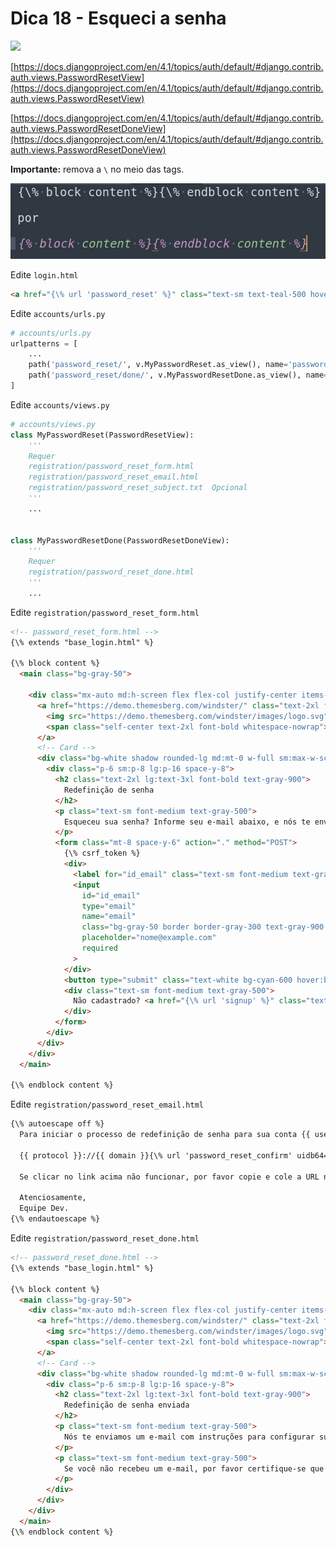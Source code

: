 # Dica 18 - Esqueci a senha

<a href="https://youtu.be/_mYTRnPD8PQ">
    <img src="../.gitbook/assets/youtube.png">
</a>

[https://docs.djangoproject.com/en/4.1/topics/auth/default/#django.contrib.auth.views.PasswordResetView](https://docs.djangoproject.com/en/4.1/topics/auth/default/#django.contrib.auth.views.PasswordResetView)

[https://docs.djangoproject.com/en/4.1/topics/auth/default/#django.contrib.auth.views.PasswordResetDoneView](https://docs.djangoproject.com/en/4.1/topics/auth/default/#django.contrib.auth.views.PasswordResetDoneView)


**Importante:** remova a `\` no meio das tags.

![](../.gitbook/assets/tags.png)


Edite `login.html`

```html
<a href="{\% url 'password_reset' %}" class="text-sm text-teal-500 hover:underline ml-auto">Esqueceu a senha?</a>
```

Edite `accounts/urls.py`

```python
# accounts/urls.py
urlpatterns = [
    ...
    path('password_reset/', v.MyPasswordReset.as_view(), name='password_reset'),  # noqa E501
    path('password_reset/done/', v.MyPasswordResetDone.as_view(), name='password_reset_done'),  # noqa E501
]
```

Edite `accounts/views.py`

```python
# accounts/views.py
class MyPasswordReset(PasswordResetView):
    '''
    Requer
    registration/password_reset_form.html
    registration/password_reset_email.html
    registration/password_reset_subject.txt  Opcional
    '''
    ...


class MyPasswordResetDone(PasswordResetDoneView):
    '''
    Requer
    registration/password_reset_done.html
    '''
    ...
```

Edite `registration/password_reset_form.html`

```html
<!-- password_reset_form.html -->
{\% extends "base_login.html" %}

{\% block content %}
  <main class="bg-gray-50">

    <div class="mx-auto md:h-screen flex flex-col justify-center items-center px-6 pt-8 pt:mt-0">
      <a href="https://demo.themesberg.com/windster/" class="text-2xl font-semibold flex justify-center items-center mb-8 lg:mb-10">
        <img src="https://demo.themesberg.com/windster/images/logo.svg" class="h-10 mr-4" alt="Windster Logo">
        <span class="self-center text-2xl font-bold whitespace-nowrap">Dicas de Django</span>
      </a>
      <!-- Card -->
      <div class="bg-white shadow rounded-lg md:mt-0 w-full sm:max-w-screen-sm xl:p-0">
        <div class="p-6 sm:p-8 lg:p-16 space-y-8">
          <h2 class="text-2xl lg:text-3xl font-bold text-gray-900">
            Redefinição de senha
          </h2>
          <p class="text-sm font-medium text-gray-500">
            Esqueceu sua senha? Informe seu e-mail abaixo, e nós te enviaremos um e-mail com instruções para configurar uma nova.
          </p>
          <form class="mt-8 space-y-6" action="." method="POST">
            {\% csrf_token %}
            <div>
              <label for="id_email" class="text-sm font-medium text-gray-900 block mb-2">E-mail</label>
              <input
                id="id_email"
                type="email"
                name="email"
                class="bg-gray-50 border border-gray-300 text-gray-900 sm:text-sm rounded-lg focus:ring-cyan-600 focus:border-cyan-600 block w-full p-2.5"
                placeholder="nome@example.com"
                required
              >
            </div>
            <button type="submit" class="text-white bg-cyan-600 hover:bg-cyan-700 focus:ring-4 focus:ring-cyan-200 font-medium rounded-lg text-base px-5 py-3 w-full sm:w-auto text-center">Enviar</button>
            <div class="text-sm font-medium text-gray-500">
              Não cadastrado? <a href="{\% url 'signup' %}" class="text-teal-500 hover:underline">Criar conta</a>
            </div>
          </form>
        </div>
      </div>
    </div>
  </main>

{\% endblock content %}
```

Edite `registration/password_reset_email.html`

```html
{\% autoescape off %}
  Para iniciar o processo de redefinição de senha para sua conta {{ user.get_username }}, clique no link abaixo:

  {{ protocol }}://{{ domain }}{\% url 'password_reset_confirm' uidb64=uid token=token %}

  Se clicar no link acima não funcionar, por favor copie e cole a URL no navegador.

  Atenciosamente,
  Equipe Dev.
{\% endautoescape %}
```

Edite `registration/password_reset_done.html`

```html
<!-- password_reset_done.html -->
{\% extends "base_login.html" %}

{\% block content %}
  <main class="bg-gray-50">
    <div class="mx-auto md:h-screen flex flex-col justify-center items-center px-6 pt-8 pt:mt-0">
      <a href="https://demo.themesberg.com/windster/" class="text-2xl font-semibold flex justify-center items-center mb-8 lg:mb-10">
        <img src="https://demo.themesberg.com/windster/images/logo.svg" class="h-10 mr-4" alt="Windster Logo">
        <span class="self-center text-2xl font-bold whitespace-nowrap">Dicas de Django</span>
      </a>
      <!-- Card -->
      <div class="bg-white shadow rounded-lg md:mt-0 w-full sm:max-w-screen-sm xl:p-0">
        <div class="p-6 sm:p-8 lg:p-16 space-y-8">
          <h2 class="text-2xl lg:text-3xl font-bold text-gray-900">
            Redefinição de senha enviada
          </h2>
          <p class="text-sm font-medium text-gray-500">
            Nós te enviamos um e-mail com instruções para configurar sua senha, se uma conta existe com o e-mail fornecido. Você receberá a mensagem em breve.
          </p>
          <p class="text-sm font-medium text-gray-500">
            Se você não recebeu um e-mail, por favor certifique-se que você forneceu o endereço que você está cadastrado, e verifique sua pasta de spam.
          </p>
        </div>
      </div>
    </div>
  </main>
{\% endblock content %}
```
